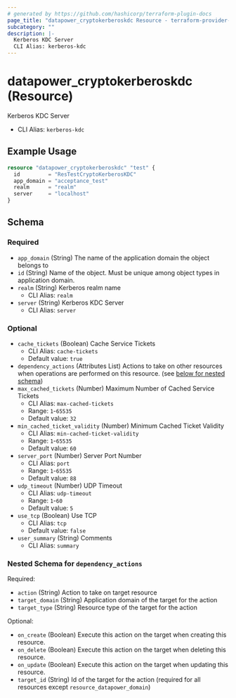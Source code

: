 ```yaml
---
# generated by https://github.com/hashicorp/terraform-plugin-docs
page_title: "datapower_cryptokerberoskdc Resource - terraform-provider-datapower"
subcategory: ""
description: |-
  Kerberos KDC Server
  CLI Alias: kerberos-kdc
---
```


# datapower_cryptokerberoskdc (Resource)

Kerberos KDC Server
  - CLI Alias: `kerberos-kdc`

## Example Usage

```terraform
resource "datapower_cryptokerberoskdc" "test" {
  id         = "ResTestCryptoKerberosKDC"
  app_domain = "acceptance_test"
  realm      = "realm"
  server     = "localhost"
}
```

<!-- schema generated by tfplugindocs -->
## Schema

### Required

- `app_domain` (String) The name of the application domain the object belongs to
- `id` (String) Name of the object. Must be unique among object types in application domain.
- `realm` (String) Kerberos realm name
  - CLI Alias: `realm`
- `server` (String) Kerberos KDC Server
  - CLI Alias: `server`

### Optional

- `cache_tickets` (Boolean) Cache Service Tickets
  - CLI Alias: `cache-tickets`
  - Default value: `true`
- `dependency_actions` (Attributes List) Actions to take on other resources when operations are performed on this resource. (see [below for nested schema](#nestedatt--dependency_actions))
- `max_cached_tickets` (Number) Maximum Number of Cached Service Tickets
  - CLI Alias: `max-cached-tickets`
  - Range: `1`-`65535`
  - Default value: `32`
- `min_cached_ticket_validity` (Number) Minimum Cached Ticket Validity
  - CLI Alias: `min-cached-ticket-validity`
  - Range: `1`-`65535`
  - Default value: `60`
- `server_port` (Number) Server Port Number
  - CLI Alias: `port`
  - Range: `1`-`65535`
  - Default value: `88`
- `udp_timeout` (Number) UDP Timeout
  - CLI Alias: `udp-timeout`
  - Range: `1`-`60`
  - Default value: `5`
- `use_tcp` (Boolean) Use TCP
  - CLI Alias: `tcp`
  - Default value: `false`
- `user_summary` (String) Comments
  - CLI Alias: `summary`

<a id="nestedatt--dependency_actions"></a>
### Nested Schema for `dependency_actions`

Required:

- `action` (String) Action to take on target resource
- `target_domain` (String) Application domain of the target for the action
- `target_type` (String) Resource type of the target for the action

Optional:

- `on_create` (Boolean) Execute this action on the target when creating this resource.
- `on_delete` (Boolean) Execute this action on the target when deleting this resource.
- `on_update` (Boolean) Execute this action on the target when updating this resource.
- `target_id` (String) Id of the target for the action (required for all resources except `resource_datapower_domain`)
